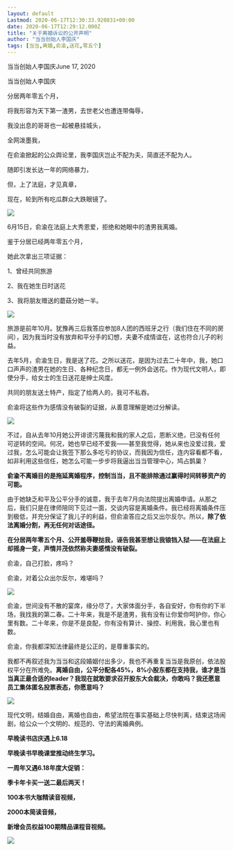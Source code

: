 ```yaml
---
layout: default
Lastmod: 2020-06-17T12:30:33.920831+00:00
date: 2020-06-17T12:29:12.000Z
title: "关于离婚诉讼的公开声明"
author: "当当创始人李国庆"
tags: [当当,离婚,俞渝,送花,零五个]
---
```


当当创始人李国庆June 17, 2020

当当创始人李国庆  

分居两年零五个月，  

将我形容为天下第一渣男，去世老父也遭连带侮辱，

我没出息的哥哥也一起被悬挂城头，

全网泼墨我，

在俞渝掀起的公众舆论里，我李国庆岂止不配为夫，简直还不配为人。

随即引发长达一年的网络暴力，

但，上了法庭，才见真章，

现在，轮到所有吃瓜群众大跌眼镜了。

![](https://images.weserv.nl/?url=https%3A//wx3.sinaimg.cn/large/6ffe1abbly1gfvd34zprnj20au07m789.jpg)

6月15日，俞渝在法庭上大秀恩爱，拒绝和她眼中的渣男我离婚。

鉴于分居已经两年零五个月，

她此次拿出三项证据：

1、曾经共同旅游

2、我在她生日时送花

3、我将朋友赠送的蘑菇分她一半。

![](https://images.weserv.nl/?url=https%3A//wx3.sinaimg.cn/large/6ffe1abbly1gfvcehne8jj20nd1pz7wi.jpg)

旅游是前年10月。犹豫再三后我答应参加8人团的西班牙之行（我们住在不同的房间），因为我当时没有放弃和平分手的幻想，夫妻不成情谊在，这也符合儿子的利益。

去年5月，俞渝生日，我是送了花。之所以送花，是因为过去二十年中，我，她口口声声的渣男在她的生日、各种纪念日，都无一例外会送花。作为现代文明人，即使分手，给女士的生日送花是绅士风度。

共同的朋友送土特产，指定了给两人的，我可不私吞。

俞渝将这些作为感情没有破裂的证据，从善意理解是她过分解读。

![](https://images.weserv.nl/?url=https%3A//wx1.sinaimg.cn/large/6ffe1abbly1gfvd3kvsdrj20an0b8jsl.jpg)

不过，自从去年10月她公开诽谤污蔑我和我的家人之后，恩断义绝，已没有任何可逆转的空间。何况，她也早已经不爱我——甚至我觉得，她从来也没爱过我，爱过我，怎么可能会让我签下那么多吃亏的协议，而我因为信任，连内容看都不看，如非利用这些信任，她怎么可能一步步将我逼出当当管理中心，鸠占鹊巢？  

**俞渝不离婚目的是拖延离婚程序，控制当当，且不能排除通过赢得时间转移资产的可能。**

由于她缺乏和平及公平分手的诚意，我于去年7月向法院提出离婚申请。从那之后，我们只是在律师陪同下见过一面，交谈内容是离婚条件。我已经将离婚条件压到极低，并充分保证了我儿子的利益，但俞渝答应之后又出尔反尔。所以，**除了依法离婚分割，再无任何对话途径。**

**在分居两年零五个月、公开羞辱鞭挞我，诬告我甚至想让我锒铛入狱——在法庭上却摇身一变，声情并茂依然称夫妻感情没有破裂。**

俞渝，自己打脸，疼吗？

俞渝，对着公众出尔反尔，难堪吗？

![](https://images.weserv.nl/?url=https%3A//wx2.sinaimg.cn/large/6ffe1abbly1gfvd4ij98cj206p06amxl.jpg)

俞渝，世间没有不散的宴席，缘分尽了，大家体面分手，各自安好，你有你的下半场，我找我的第二春。二十年来，我是不是渣男，我有没有让你爱你呵护你，你心里有数。二十年来，你是不是良配，你有没有算计、操控、利用我，我心里也有数。

俞渝，你我都深知法律最终是公正的，是尊重事实的。

我都不再叙述我为当当和这段婚姻付出多少，我也不再重复当当是我原创，依法股权平分在所难免。**离婚自由，公平分配各****45%****，****8%****小股东都在支持我，谁才是当当真正最合适的****leader****？我现在就敢要求召开股东大会裁决，你敢吗？我还愿意员工集体匿名投票表态，你愿意吗？**

![](https://images.weserv.nl/?url=https%3A//wx1.sinaimg.cn/large/6ffe1abbly1gfvd4r5432j207605zjrv.jpg)

现代文明，结婚自由，离婚也自由，希望法院在事实基础上尽快判离，结束这场闹剧，给公众一个文明的、规范的、守法的离婚典例。

**早晚读书店庆遇上6.18**

**早晚读书早晚课堂推动终生学习。**

**一周年又遇6.18年度大促销：**

**季卡年卡买一送二最后两天！**

**100本书大咖精读音视频，**

**2000本简读音频，**

**新增会员权益100期精品课程音视频。**

![](https://images.weserv.nl/?url=https%3A//wx3.sinaimg.cn/large/6ffe1abbly1gfvcwl89bvj20ku5gru0z.jpg)

​​​

